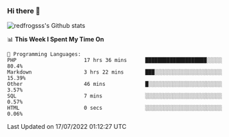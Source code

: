 ### Hi there 👋

<img src="https://github-readme-stats.vercel.app/api?username=redfrogsss&show_icons=true" alt="redfrogsss's Github stats"></img>

<!--START_SECTION:waka-->
📊 **This Week I Spent My Time On** 

```text
💬 Programming Languages: 
PHP                      17 hrs 36 mins      ████████████████████░░░░░   80.4% 
Markdown                 3 hrs 22 mins       ███░░░░░░░░░░░░░░░░░░░░░░   15.39% 
Other                    46 mins             █░░░░░░░░░░░░░░░░░░░░░░░░   3.57% 
SQL                      7 mins              ░░░░░░░░░░░░░░░░░░░░░░░░░   0.57% 
HTML                     0 secs              ░░░░░░░░░░░░░░░░░░░░░░░░░   0.06%

```


 Last Updated on 17/07/2022 01:12:27 UTC
<!--END_SECTION:waka-->